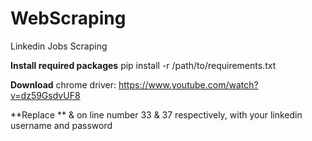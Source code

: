 # WebScraping
Linkedin Jobs Scraping

**Install required packages**
    pip install -r /path/to/requirements.txt
    
**Download** chrome driver: https://www.youtube.com/watch?v=dz59GsdvUF8
    

**Replace **
    <username> & <password> on line number 33 & 37 respectively, with your linkedin username and password
  
